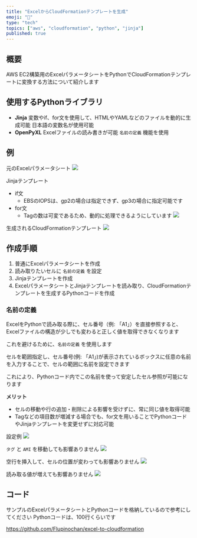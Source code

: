 ```yaml
---
title: "ExcelからCloudFormationテンプレートを生成"
emoji: "👋"
type: "tech"
topics: ["aws", "cloudformation", "python", "jinja"]
published: true
---
```


## 概要

AWS EC2構築用のExcelパラメータシートをPythonでCloudFormationテンプレートに変換する方法について紹介します

## 使用するPythonライブラリ

- **Jinja**
変数やif、for文を使用して、HTMLやYAMLなどのファイルを動的に生成可能
日本語の変数名が使用可能
- **OpenPyXL**
Excelファイルの読み書きが可能
`名前の定義` 機能を使用

## 例

元のExcelパラメータシート
![](/images/20241103_jinja-cloudformation/1.png)

Jinjaテンプレート
- if文
  - EBSのIOPSは、gp2の場合は指定できず、gp3の場合に指定可能です
- for文
  - Tagの数は可変であるため、動的に処理できるようにしています
![](/images/20241103_jinja-cloudformation/2.png)

生成されるCloudFormationテンプレート
![](/images/20241103_jinja-cloudformation/3.png)

## 作成手順

1. 普通にExcelパラメータシートを作成
2. 読み取りたいセルに `名前の定義` を設定
3. Jinjaテンプレートを作成
4. ExcelパラメータシートとJinjaテンプレートを読み取り、CloudFormationテンプレートを生成するPythonコードを作成

### 名前の定義

ExcelをPythonで読み取る際に、セル番号（例: 「A1」）を直接参照すると、Excelファイルの構造が少しでも変わると正しく値を取得できなくなります

これを避けるために、`名前の定義` を使用します

セルを範囲指定し、セル番号(例: 「A1」)が表示されているボックスに任意の名前を入力することで、セルの範囲に名前を設定できます

これにより、Pythonコード内でこの名前を使って安定したセル参照が可能になります

**メリット**

- セルの移動や行の追加・削除による影響を受けずに、常に同じ値を取得可能
- Tagなどの項目数が増減する場合でも、for文を用いることでPythonコードやJinjaテンプレートを変更せずに対応可能

設定例
![](/images/20241103_jinja-cloudformation/4.png)

`タグ` と `AMI` を移動しても影響ありません
![](/images/20241103_jinja-cloudformation/5.png)

空行を挿入して、セルの位置が変わっても影響ありません
![](/images/20241103_jinja-cloudformation/6.png)

読み取る値が増えても影響ありません
![](/images/20241103_jinja-cloudformation/7.png)

## コード

サンプルのExcelパラメータシートとPythonコードを格納しているので参考にしてください
Pythonコードは、100行くらいです

https://github.com/Flupinochan/excel-to-cloudformation